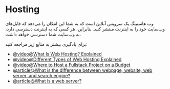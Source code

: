 # Hosting

وب‌ هاستینگ یک سرویس آنلاین است که به شما این امکان را می‌دهد که فایل‌های وب‌سایت خود را به اینترنت منتشر کنید. بنابراین، هر کسی که به اینترنت دسترسی دارد، به وب‌سایت شما دسترسی خواهد داشت.

برای یادگیری بیشتر به منابع زیر مراجعه کنید:

- [@video@What Is Web Hosting? Explained](https://www.youtube.com/watch?v=htbY9-yggB0)
- [@video@Different Types of Web Hosting Explained](https://www.youtube.com/watch?v=AXVZYzw8geg)
- [@video@Where to Host a Fullstack Project on a Budget](https://www.youtube.com/watch?v=Kx_1NYYJS7Q)
- [@article@What is the difference between webpage, website, web server, and search engine?](https://developer.mozilla.org/en-US/docs/Learn/Common_questions/Web_mechanics/Pages_sites_servers_and_search_engines)
- [@article@What is a web server?](https://developer.mozilla.org/en-US/docs/Learn/Common_questions/Web_mechanics/What_is_a_web_server)
